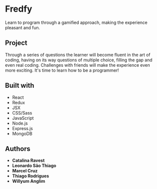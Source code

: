 # Fredfy

Learn to program through a gamified approach, making the experience pleasant and fun.

## Project

Through a series of questions the learner will become fluent in the art of coding, having on its way questions of multiple choice, filling the gap and even real coding. Challenges with friends will make the experience even more exciting. It's time to learn how to be a programmer!

## Built with

* React
* Redux
* JSX
* CSS/Sass
* JavaScript
* Node.js
* Express.js
* MongoDB

## Authors

* **Catalina Ravest**
* **Leonardo São Thiago**
* **Marcel Cruz**
* **Thiago Rodrigues**
* **Willyum Anglim**
